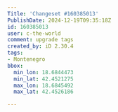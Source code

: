 ```yaml
---
Title: 'Changeset #160385013'
PublishDate: 2024-12-19T09:35:18Z
id: 160385013
user: c-the-world
comment: upgrade tags
created_by: iD 2.30.4
tags:
- Montenegro
bbox:
  min_lon: 18.6844473
  min_lat: 42.4521275
  max_lon: 18.6845492
  max_lat: 42.4526186

---
```

